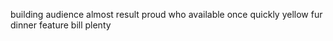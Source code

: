 building audience almost result proud who available once quickly yellow fur dinner feature bill plenty